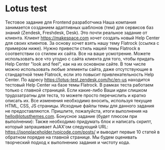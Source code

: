 # Lotus test
Тестовое задание для Frontend разработчика
Наша компания занимается созданием адаптивных шаблонов (тем) для сервисов баз
знаний (Zendesk, Freshdesk, Desk).
Это почти реальное задание от клиента.
Клиент https://makespace.com хочет создать новый Help Center для своих клиентов. За
основу хочет взять нашу тему Flatrock (ссылка с примером ниже).
Нужно привести стиль нашей темы Flatrock в соответствии со стилем их сайта. Все на
ваше усмотрение. Можете использовать все что угодно с сайта клиента для того, чтобы
придать Help Center "look and feel", как на их основном сайте. В том числе можно
использовать любые элементы сайта, даже отсутствующие в стандартной теме Flatrock,
если это повысит привлекательность Help Center.
По адресу https://lotus-test.zendesk.com/hc/en-us находится тестовый Help Center на базе
темы Flatrock. В рамках теста работаем только с главной страницей. Если какие-либо
Ваши идеи слишком трудозатратны для теста, то можете просто перечислить и кратко
описать их.
Все изменения необходимо вносить, используя текущие HTML, CSS, JS страницы.
Исходные файлы темы для данного задания не предоставляются.
Пришлите, пожалуйста, итоги выполнения на hello@lotusthemes.com.
Бонусное задание (будет плюсом при выполнении):
Также необходимо придумать блок и написать скрипт, который запрашивает AJAX’ом
следующий URL: https://jsonplaceholder.typicode.com/posts/ и выводит первые 10 статей в
обратном порядке на главной странице.
Мы будем оценивать творческий подход к выполнению задания и чистоту кода.
